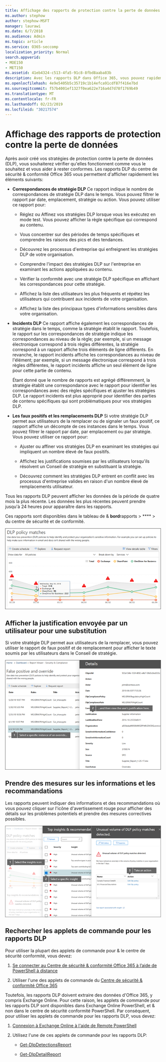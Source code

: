 ```yaml
---
title: Affichage des rapports de protection contre la perte de données
ms.author: stephow
author: stephow-MSFT
manager: laurawi
ms.date: 6/7/2018
ms.audience: Admin
ms.topic: article
ms.service: O365-seccomp
localization_priority: Normal
search.appverid:
- MOE150
- MET150
ms.assetid: 41eb4324-c513-4fa5-91c8-8fbd8aaba83b
description: Avec les rapports DLP dans Office 365, vous pouvez rapidement afficher le nombre de correspondances de stratégies DLP, de remplacements ou de faux positifs; voir si elles sont recherchées dans le temps; filtrer le rapport de différentes manières; et affichez des détails supplémentaires en sélectionnant un point sur une ligne sur le graphique.
ms.openlocfilehash: 4e9e5405b5c35719c1b14efca91cdf87f416e7bd
ms.sourcegitcommit: f57b4001ef1327f0ea622e716a4d7d78f1769b49
ms.translationtype: MT
ms.contentlocale: fr-FR
ms.lasthandoff: 02/23/2019
ms.locfileid: "30217574"
---
```

# <a name="view-the-reports-for-data-loss-prevention"></a>Affichage des rapports de protection contre la perte de données

Après avoir créé vos stratégies de protection contre la perte de données (DLP), vous souhaiterez vérifier qu'elles fonctionnent comme vous le souhaitez et vous aider à rester conformes. Les rapports DLP du centre de sécurité &amp; conformité Office 365 vous permettent d'afficher rapidement les éléments suivants:
  
- **Correspondances de stratégie DLP** Ce rapport indique le nombre de correspondances de stratégie DLP dans le temps. Vous pouvez filtrer le rapport par date, emplacement, stratégie ou action. Vous pouvez utiliser ce rapport pour: 
    
  - Réglez ou Affinez vos stratégies DLP lorsque vous les exécutez en mode test. Vous pouvez afficher la règle spécifique qui correspond au contenu.
    
  - Vous concentrer sur des périodes de temps spécifiques et comprendre les raisons des pics et des tendances.
    
  - Découvrez les processus d'entreprise qui enfreignent les stratégies DLP de votre organisation.
    
  - Comprendre l'impact des stratégies DLP sur l'entreprise en examinant les actions appliquées au contenu.
    
  - Vérifier la conformité avec une stratégie DLP spécifique en affichant les correspondances pour cette stratégie.
    
  - Affichez la liste des utilisateurs les plus fréquents et répétez les utilisateurs qui contribuent aux incidents de votre organisation.
    
  - Affichez la liste des principaux types d'informations sensibles dans votre organisation.
    
- **Incidents DLP** Ce rapport affiche également les correspondances de stratégie dans le temps, comme la stratégie établit le rapport. Toutefois, le rapport sur les correspondances de stratégie indique les correspondances au niveau de la règle; par exemple, si un message électronique correspond à trois règles différentes, la stratégie correspond à un rapport affiche trois éléments de ligne différents. En revanche, le rapport incidents affiche les correspondances au niveau de l'élément; par exemple, si un message électronique correspond à trois règles différentes, le rapport incidents affiche un seul élément de ligne pour cette partie de contenu. 
    
  Étant donné que le nombre de rapports est agrégé différemment, la stratégie établit une correspondance avec le rapport pour identifier les correspondances avec des règles spécifiques et ajuster les stratégies DLP. Le rapport incidents est plus approprié pour identifier des parties de contenu spécifiques qui sont problématiques pour vos stratégies DLP.
    
- **Les faux positifs et les remplacements DLP** Si votre stratégie DLP permet aux utilisateurs de la remplacer ou de signaler un faux positif, ce rapport affiche un décompte de ces instances dans le temps. Vous pouvez filtrer le rapport par date, par emplacement ou par stratégie. Vous pouvez utiliser ce rapport pour: 
    
  - Ajuster ou affiner vos stratégies DLP en examinant les stratégies qui impliquent un nombre élevé de faux positifs.
    
  - Affichez les justifications soumises par les utilisateurs lorsqu'ils résolvent un Conseil de stratégie en substituant la stratégie.
    
  - Découvrez comment les stratégies DLP entrent en conflit avec les processus d'entreprise valides en raison d'un nombre élevé de remplacements utilisateur.
    
Tous les rapports DLP peuvent afficher les données de la période de quatre mois la plus récente. Les données les plus récentes peuvent prendre jusqu'à 24 heures pour apparaître dans les rapports.
  
Ces rapports sont disponibles dans le tableau de &amp; **bord**rapports \> **** \> du centre de sécurité et de conformité.
  
![Rapport de correspondances de stratégie DLP](media/117d20c9-d379-403f-ad68-1f5cd6c4e5cf.png)
  
## <a name="view-the-justification-submitted-by-a-user-for-an-override"></a>Afficher la justification envoyée par un utilisateur pour une substitution

Si votre stratégie DLP permet aux utilisateurs de la remplacer, vous pouvez utiliser le rapport de faux positif et de remplacement pour afficher le texte soumis par les utilisateurs dans le Conseil de stratégie.
  
![Champ justification dans les détails du rapport de faux positifs et de remplacement DLP](media/e11e3126-026d-4e77-a16d-74a0686d1fa3.png)
  
## <a name="take-action-on-insights-and-recommendations"></a>Prendre des mesures sur les informations et les recommandations

Les rapports peuvent indiquer des informations et des recommandations où vous pouvez cliquer sur l'icône d'avertissement rouge pour afficher des détails sur les problèmes potentiels et prendre des mesures correctives possibles.
  
![Cliquer sur une icône Insights pour afficher les détails et les actions à effectuer](media/51782036-7299-4960-8175-75c2b1637159.png)
  
## <a name="find-the-cmdlets-for-the-dlp-reports"></a>Rechercher les applets de commande pour les rapports DLP

Pour utiliser la plupart des applets de commande pour &amp; le centre de sécurité conformité, vous devez:
  
1. [Se connecter au Centre de sécurité &amp; conformité Office 365 à l’aide de PowerShell à distance](http://go.microsoft.com/fwlink/?LinkID=799771&amp;clcid=0x409)
    
2. Utiliser l'une des applets de commande du [Centre de sécurité &amp; conformité Office 365](http://go.microsoft.com/fwlink/?LinkID=799772&amp;clcid=0x409)
    
Toutefois, les rapports DLP doivent extraire des données d'Office 365, y compris Exchange Online. Pour cette raison, les applets de commande pour les rapports DLP sont disponibles dans Exchange Online PowerShell, et &amp; non dans le centre de sécurité conformité PowerShell. Par conséquent, pour utiliser les applets de commande pour les rapports DLP, vous devez:
  
1. [Connexion à Exchange Online à l'aide de Remote PowerShell](http://go.microsoft.com/fwlink/?LinkID=799773&amp;clcid=0x409)
    
2. Utilisez l'une de ces applets de commande pour les rapports DLP:
    
      - [Get-DlpDetectionsReport](http://go.microsoft.com/fwlink/?LinkID=799774&amp;clcid=0x409)
    
      - [Get-DlpDetailReport](http://go.microsoft.com/fwlink/?LinkID=799775&amp;clcid=0x409)
    

